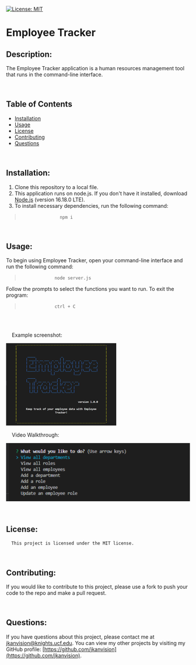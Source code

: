 [![License: MIT](https://img.shields.io/badge/License-MIT-yellow.svg)](https://opensource.org/licenses/MIT)

# Employee Tracker

## Description: 
  The Employee Tracker application is a human resources management tool that runs in the command-line interface. 
  &nbsp;
  &nbsp;

  &nbsp;
  &nbsp;
## Table of Contents
  - [Installation](#installation)
  - [Usage](#usage)
  - [License](#license)
  - [Contributing](#contributing)
  - [Questions](#questions)

  &nbsp;
  &nbsp;
## Installation:
  1. Clone this repository to a local file.
  2. This application runs on node.js. If you don't have it installed, download [Node.js](https://nodejs.org/en/) (version 16.18.0 LTE). 
  3. To install necessary dependencies, run the following command:
  >                    npm i
 

  &nbsp;
  &nbsp;
## Usage:
  To begin using Employee Tracker, open your command-line interface and run the following command:
  >                  node server.js
  

  Follow the prompts to select the functions you want to run. To exit the program: 
  >                  ctrl + C
<br>
  &nbsp;
  &nbsp;

  &nbsp;
  &nbsp;
Example screenshot:
  

  ![Screenshot of questions prompted in terminal](./images/employee-tracker-scrnshot.png)
  &nbsp;
  &nbsp;
  
  &nbsp;
  &nbsp;
Video Walkthrough:

  [![Video walkthrough demonstrating the functionality of the application](./images/walkthru-scrnshot.png)](https://watch.screencastify.com/v/mDUgY7x1kCMbPTKj8b0W)

  &nbsp;
  &nbsp;
## License:
      This project is licensed under the MIT license.

  &nbsp;
  &nbsp;
## Contributing:
  If you would like to contribute to this project, please use a fork to push your code to the repo and make a pull request.

  &nbsp;
  &nbsp;
## Questions:
  If you have questions about this project, please contact me at [jkanvision@knights.ucf.edu](mailto:jkanvision@knights.ucf.edu).  You can view my other projects by visiting my GitHub profile: [https://github.com/jkanvision](https://github.com/jkanvision).